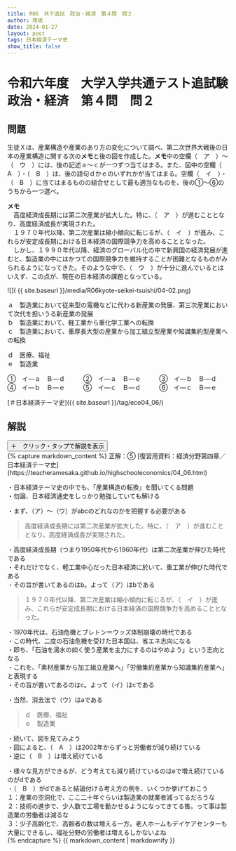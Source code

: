 ```yaml
---
title: R06　共テ追試　政治・経済　第４問　問２
author: 雨坂
date: 2024-01-27
layout: post
tags: 日本経済テーマ史
show_title: false
---
```

  
# 令和六年度　大学入学共通テスト追試験　政治・経済　第４問　問２  
  
## 問題  
生徒Ｘは、産業構造や産業のあり方の変化について調べ、第二次世界大戦後の日本の産業構造に関する次の**メモ**と後の図を作成した。**メモ**中の空欄（　ア　）〜（　ウ　）には、後の記述ａ〜ｃが一つずつ当てはまる。また、図中の空欄（　A　）・（　B　）は、後の語句ｄかｅのいずれかが当てはまる。空欄（　イ　）・（　B　）に当てはまるものの組合せとして最も適当なものを、後の①〜⑥のうちから一つ選べ。  
  
**メモ**  
　高度経済成長期には第二次産業が拡大した。特に、（　ア　）が進むこととなり、高度経済成長が実現された。  
　１９７０年代以降、第二次産業は縮小傾向に転じるが、（　イ　）が進み、これらが安定成長期における日本経済の国際競争力を高めることとなった。  
　しかし、１９９０年代以降、経済のグローバル化の中で新興国の経済発展が進むと、製造業の中にはかつての国際競争力を維持することが困難となるものがみられるようになってきた。そのような中で、（　ウ　）が十分に進んでいるとはいえず、この点が、現在の日本経済の課題となっている。  
  
![]( {{ site.baseurl }}/media/R06kyote-seikei-tsuishi/04-02.png)  
  
ａ　製造業において従来型の電機などに代わる新産業の発展、第三次産業において次代を担いうる新産業の発展  
ｂ　製造業において、軽工業から重化学工業への転換  
ｃ　製造業において、重厚長大型の産業から加工組立型産業や知識集約型産業への転換  
  
ｄ　医療、福祉  
ｅ　製造業  
  
①　イ―ａ　Ｂ―ｄ　　　②　イ―ａ　Ｂ―ｅ　　　③　イ―ｂ　Ｂ―ｄ  
④　イ―ｂ　Ｂ―ｅ　　　⑤　イ―ｃ　Ｂ―ｄ　　　⑥　イ―ｃ　Ｂ―ｅ  
  
[＃日本経済テーマ史]({{ site.baseurl }}/tag/eco04_06/)  
  
## 解説  
<div class="collapsible">
  <button class="collapsible-button">＋　クリック・タップで解説を表示</button>
  <div class="collapsible-content">
    {% capture markdown_content %}
正解：⑤  
[復習用資料：経済分野第四章／日本経済テーマ史](https://teacheramesaka.github.io/highschooleconomics/04_06.html)  
  
・日本経済テーマ史の中でも、「産業構造の転換」を聞いてくる問題  
・勿論、日本経済通史をしっかり勉強していても解ける  
  
・まず、（ア）～（ウ）がabcのどれなのかを把握する必要がある  
  
>高度経済成長期には第二次産業が拡大した。特に、（　ア　）が進むこととなり、高度経済成長が実現された。  
  
・高度経済成長期（つまり1950年代から1960年代）は第二次産業が伸びた時代である  
・それだけでなく、軽工業中心だった日本経済に於いて、重工業が伸びた時代である  
・その旨が書いてあるのはb。よって（ア）はbである  
  
>１９７０年代以降、第二次産業は縮小傾向に転じるが、（　イ　）が進み、これらが安定成長期における日本経済の国際競争力を高めることとなった。  
  
・1970年代は、石油危機とブレトン＝ウッズ体制崩壊の時代である  
・この時代、二度の石油危機を受けた日本国は、省エネ志向になる  
・即ち、「石油を湯水の如く使う産業を主力にするのはやめよう」という志向となる  
・これを、「素材産業から加工組立産業へ」「労働集約産業から知識集約産業へ」と表現する  
・その旨が書いてあるのはc。よって（イ）はcである  
  
・当然、消去法で（ウ）はaである  
  
>ｄ　医療、福祉  
>ｅ　製造業  
  
・続いて、図を見てみよう  
・図によると、（　A　）は2002年からずっと労働者が減り続けている  
・逆に（　B　）は増え続けている  
  
・様々な見方ができるが、どう考えても減り続けているのはeで増え続けているのがdである  
・（　B　）がdであると結論付ける考え方の例を、いくつか挙げておこう  
１：産業の空洞化で、ここ二十年ぐらいは製造業の就業者減ってるだろうな  
２：技術の進歩で、少人数で工場を動かせるようになってきてる筈。って事は製造業の労働者は減るな  
３：少子高齢化で、高齢者の数は増える一方。老人ホームもデイケアセンターも大量にできるし、福祉分野の労働者は増えるしかないよね  
    {% endcapture %}
    {{ markdown_content | markdownify }}
  </div>
</div>
